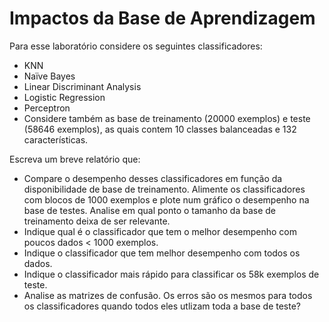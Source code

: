 # Impactos da Base de Aprendizagem
Para esse laboratório considere os seguintes classificadores:

- KNN
- Naïve Bayes
- Linear Discriminant Analysis
- Logistic Regression
- Perceptron
- Considere também as base de treinamento (20000 exemplos) e teste (58646 exemplos), as quais contem 10 classes balanceadas e 132 características.

Escreva um breve relatório que:

- Compare o desempenho desses classificadores em função da disponibilidade de base de treinamento. Alimente os classificadores com blocos de 1000 exemplos e plote num gráfico o desempenho na base de testes. Analise em qual ponto o tamanho da base de treinamento deixa de ser relevante.
- Indique qual é o classificador que tem o melhor desempenho com poucos dados < 1000 exemplos.
- Indique o classificador que tem melhor desempenho com todos os dados.
- Indique o classificador mais rápido para classificar os 58k exemplos de teste.
- Analise as matrizes de confusão. Os erros são os mesmos para todos os classificadores quando todos eles utlizam toda a base de teste?
